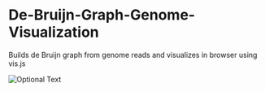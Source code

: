 # De-Bruijn-Graph-Genome-Visualization
Builds de Bruijn graph from genome reads and visualizes in browser using vis.js

![Optional Text](../master/imgExps/GraphExample1.png.png)
